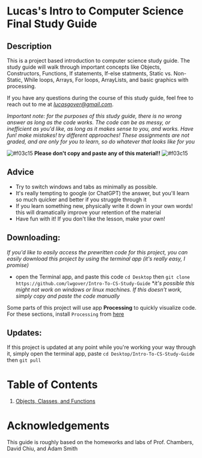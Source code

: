 # __Lucas's Intro to Computer Science Final Study Guide__

## Description
This is a project based introduction to computer science study guide. The study guide will walk through important concepts like Objects, Constructors, Functions, If statements, If-else statments, Static vs. Non-Static, While loops, Arrays, For loops, ArrayLists, and basic graphics with processing.

If you have any questions during the course of this study guide, feel free to reach out to me at _*lucasgover@gmail.com*_.

*Important note: for the purposes of this study guide, there is no wrong answer as long as the code works. The code can be as messy, or inefficient as you'd like, as long as it makes sense to you, and works. Have fun! make mistakes! try different approaches! These assignments are not graded, and are only for you to learn, so do whatever that looks like for you* 

![#f03c15](https://placehold.co/15x15/f03c15/f03c15.png) __Please don't copy and paste any of this material!!__ ![#f03c15](https://placehold.co/15x15/f03c15/f03c15.png)

## Advice
- Try to switch windows and tabs as minimally as possible.
- It's really tempting to google (or ChatGPT) the answer, but you'll learn so much quicker and better if you struggle through it
- If you learn something new, physically write it down in your own words! this will dramatically improve your retention of the material
- Have fun with it! If you don't like the lesson, make your own!

## Downloading:
*If you'd like to easily access the prewritten code for this project, you can easily download this project by using the terminal app (it's really easy, I promise)*
- open the Terminal app, and paste this code `cd Desktop` then `git clone https://github.com/lwgover/Intro-To-CS-Study-Guide`
**it's possible this might not work on windows or linux machines. If this doesn't work, simply copy and paste the code manually*

Some parts of this project will use app __Processing__ to quickly visualize code.
For these sections, install `Processing` from [here](https://processing.org/download)

## Updates:

If this project is updated at any point while you're working your way through it, simply open the terminal app, paste `cd Desktop/Intro-To-CS-Study-Guide` then `git pull`

# Table of Contents

1. [Objects, Classes, and Functions](./1/)

# Acknowledgements

This guide is roughly based on the homeworks and labs of Prof. Chambers, David Chiu, and Adam Smith
